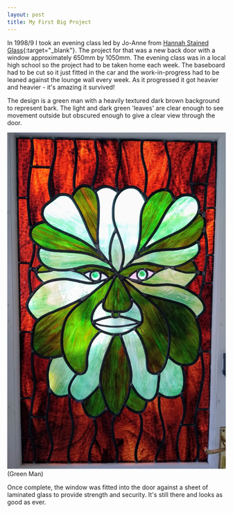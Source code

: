 ```yaml
---
layout: post
title: My First Big Project
---
```


In 1998/9 I took an evening class led by Jo-Anne from [Hannah Stained Glass](https://www.hannahstainedglass.com/){:target="_blank"}. The project for that was a new back door with a window approximately 650mm by 1050mm. The evening class was in a local high school so the project had to be taken home each week. The baseboard had to be cut so it just fitted in the car and the work-in-progress had to be leaned against the lounge wall every week. As it progressed it got heavier and heavier - it's amazing it survived!

The design is a green man with a heavily textured dark brown background to represent bark. The light and dark green 'leaves' are clear enough to see movement outside but obscured enough to give a clear view through the door.

![Green Man Window](https://github.com/Harrysdad2/Harrysdad2.github.io/blob/master/images/greenman.jpg?raw=true)(Green Man)

Once complete, the window was fitted into the door against a sheet of laminated glass to provide strength and security. It's still there and looks as good as ever.

